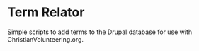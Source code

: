 Term Relator
============

Simple scripts to add terms to the Drupal database for use with ChristianVolunteering.org.

